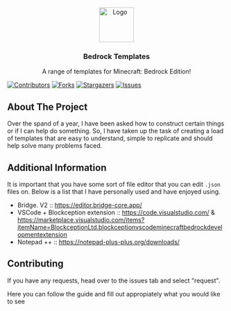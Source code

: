 <!-- PROJECT LOGO -->
<br />
<p align="center">
  <a href="https://github.com/Ultr4Anubis/Bedrock-Templates/">
    <img src="images/headshot.png" alt="Logo" width="80" height="80">
  </a>

  <h3 align="center">Bedrock Templates</h3>

  <p align="center">
    A range of templates for Minecraft: Bedrock Edition! 
    <br />
  </p>
</p>

  [![Contributors][contributors-shield]][contributors-url]
  [![Forks][forks-shield]][forks-url]
  [![Stargazers][stars-shield]][stars-url]
  [![Issues][issues-shield]][issues-url]



<!-- ABOUT THE PROJECT -->
## About The Project

Over the spand of a year, I have been asked how to construct certain things or if I can help do something. So, I have taken up the task of creating a load of templates that are easy to understand, simple to replicate and should help solve many problems faced.

<!-- ADDITIONAL INFORMATION -->
## Additional Information

It is important that you have some sort of file editor that you can edit `.json` files on. Below is a list that I have personally used and have enjoyed using.

- Bridge. V2 :: https://editor.bridge-core.app/
- VSCode + Blockception extension :: https://code.visualstudio.com/ & https://marketplace.visualstudio.com/items?itemName=BlockceptionLtd.blockceptionvscodeminecraftbedrockdevelopmentextension
- Notepad ++ :: https://notepad-plus-plus.org/downloads/

<!-- CONTRIBUTING -->
## Contributing
If you have any requests, head over to the issues tab and select "request".

Here you can follow the guide and fill out appropiately what you would like to see

<!-- MARKDOWN LINKS & IMAGES -->
<!-- https://www.markdownguide.org/basic-syntax/#reference-style-links -->
[contributors-shield]: https://img.shields.io/github/contributors/Ultr4Anubis/Bedrock-Templates.svg?style=for-the-badge
[contributors-url]: https://github.com/Ultr4Anubis/Bedrock-Templates/graphs/contributors
[forks-shield]: https://img.shields.io/github/forks/Ultr4Anubis/Bedrock-Templates.svg?style=for-the-badge
[forks-url]: https://github.com/Ultr4Anubis/Bedrock-Templates/network/members
[stars-shield]: https://img.shields.io/github/stars/Ultr4AnubisBedrock-Templates.svg?style=for-the-badge
[stars-url]: https://github.com/Ultr4Anubis/Bedrock-Templates/stargazers
[issues-shield]: https://img.shields.io/github/issues/Ultr4Anubis/Bedrock-Templates.svg?style=for-the-badge
[issues-url]: https://github.com/Ultr4Anubis/Bedrock-Templates/issues

